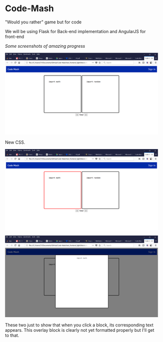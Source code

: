 # Code-Mash
"Would you rather" game but for code

We will be using Flask for Back-end implementation and AngularJS for front-end



*Some screenshots of amazing progress*

![](screenshots/pic1.png)

New CSS.

![](screenshots/pic2.png)

![](screenshots/pic3.png)

These two just to show that when you click a block, its corresponding text appears. This overlay block is clearly not yet formatted properly but I'll get to that.